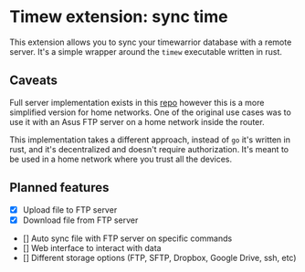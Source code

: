 # Timew extension: sync time

This extension allows you to sync your timewarrior database with a remote server. It's a simple wrapper around the `timew` executable written in rust.

## Caveats

Full server implementation exists in this [repo](https://github.com/timewarrior-synchronize/timew-sync-server) however this is a more simplified version for home networks. One of the original use cases was to use it with an Asus FTP server on a home network inside the router.

This implementation takes a different approach, instead of `go` it's written in rust, and it's decentralized and doesn't require authorization. It's meant to be used in a home network where you trust all the devices.

## Planned features

- [x] Upload file to FTP server
- [x] Download file from FTP server
- [] Auto sync file with FTP server on specific commands
- [] Web interface to interact with data
- [] Different storage options (FTP, SFTP, Dropbox, Google Drive, ssh, etc)
